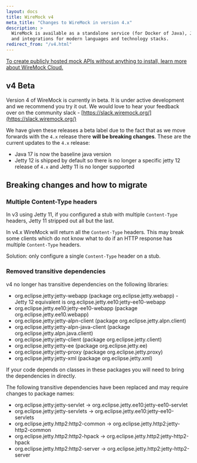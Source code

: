 ```yaml
---
layout: docs
title: WireMock v4
meta_title: "Changes to WireMock in version 4.x"
description: >
  WireMock is available as a standalone service (for Docker of Java), Java library
  and integrations for modern languages and technology stacks.
redirect_from: "/v4.html"
---
```


<div class="cloud-callout"><a href="https://www.wiremock.io?utm_source=oss-docs&utm_medium=oss-docs&utm_campaign=cloud-callouts-install&utm_id=cloud-callouts&utm_term=cloud-callouts-install" target="_BLANK">To create publicly hosted mock APIs without anything to install, learn more about WireMock Cloud.</a></div>

## v4 Beta

Version 4 of WireMock is currently in beta.  It is under active development and we recommend you try it out.  We would love
to hear your feedback over on the community slack - [https://slack.wiremock.org/](https://slack.wiremock.org/)

We have given these releases a beta label due to the fact that as we move forwards with the `4.x` release there **will be
breaking changes**.  These are the current updates to the `4.x` release:

* Java 17 is now the baseline java version
* Jetty 12 is shipped by default so there is no longer a specific jetty 12 release of `4.x` and Jetty 11 is no longer supported

## Breaking changes and how to migrate

### Multiple Content-Type headers

In v3 using Jetty 11, if you configured a stub with multiple `Content-Type` headers, Jetty 11 stripped out all but the
last.

In v4.x WireMock will return all the `Content-Type` headers. This may break some clients which do not know what to do if
an HTTP response has multiple `Content-Type` headers.

Solution: only configure a single `Content-Type` header on a stub.

### Removed transitive dependencies

v4 no longer has transitive dependencies on the following libraries:

* org.eclipse.jetty:jetty-webapp (package org.eclipse.jetty.webapp) - Jetty 12 equivalent is org.eclipse.jetty.ee10:jetty-ee10-webapp
* org.eclipse.jetty.ee10:jetty-ee10-webapp (package org.eclipse.jetty.ee10.webapp)
* org.eclipse.jetty:jetty-alpn-client (package org.eclipse.jetty.alpn.client)
* org.eclipse.jetty:jetty-alpn-java-client (package org.eclipse.jetty.alpn.java.client)
* org.eclipse.jetty:jetty-client (package org.eclipse.jetty.client)
* org.eclipse.jetty:jetty-ee (package org.eclipse.jetty.ee)
* org.eclipse.jetty:jetty-proxy (package org.eclipse.jetty.proxy)
* org.eclipse.jetty:jetty-xml (package org.eclipse.jetty.xml)

If your code depends on classes in these packages you will need to bring the dependencies in directly.

The following transitive dependencies have been replaced and may require changes to package names:

* org.eclipse.jetty:jetty-servlet -> org.eclipse.jetty.ee10:jetty-ee10-servlet
* org.eclipse.jetty:jetty-servlets -> org.eclipse.jetty.ee10:jetty-ee10-servlets
* org.eclipse.jetty.http2:http2-common -> org.eclipse.jetty.http2:jetty-http2-common
* org.eclipse.jetty.http2:http2-hpack -> org.eclipse.jetty.http2:jetty-http2-hpack
* org.eclipse.jetty.http2:http2-server -> org.eclipse.jetty.http2:jetty-http2-server
